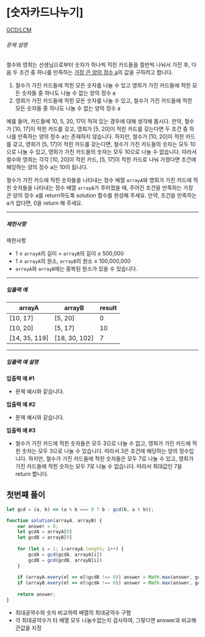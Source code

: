 # [숫자카드나누기]

[GCD/LCM](https://school.programmers.co.kr/learn/courses/30/lessons/135807)

###### 문제 설명

철수와 영희는 선생님으로부터 숫자가 하나씩 적힌 카드들을 절반씩 나눠서 가진 후, 다음 두 조건 중 하나를 만족하는 <u>가장 큰 양의 정수 a</u>의 값을 구하려고 합니다.

1.  철수가 가진 카드들에 적힌 모든 숫자를 나눌 수 있고 영희가 가진 카드들에 적힌 모든 숫자들 중 하나도 나눌 수 없는 양의 정수 a
2.  영희가 가진 카드들에 적힌 모든 숫자를 나눌 수 있고, 철수가 가진 카드들에 적힌 모든 숫자들 중 하나도 나눌 수 없는 양의 정수 a

예를 들어, 카드들에 10, 5, 20, 17이 적혀 있는 경우에 대해 생각해 봅시다. 만약, 철수가 \[10, 17\]이 적힌 카드를 갖고, 영희가 \[5, 20\]이 적힌 카드를 갖는다면 두 조건 중 하나를 만족하는 양의 정수 a는 존재하지 않습니다. 하지만, 철수가 \[10, 20\]이 적힌 카드를 갖고, 영희가 \[5, 17\]이 적힌 카드를 갖는다면, 철수가 가진 카드들의 숫자는 모두 10으로 나눌 수 있고, 영희가 가진 카드들의 숫자는 모두 10으로 나눌 수 없습니다. 따라서 철수와 영희는 각각 \[10, 20\]이 적힌 카드, \[5, 17\]이 적힌 카드로 나눠 가졌다면 조건에 해당하는 양의 정수 a는 10이 됩니다.

철수가 가진 카드에 적힌 숫자들을 나타내는 정수 배열 `arrayA`와 영희가 가진 카드에 적힌 숫자들을 나타내는 정수 배열 `arrayB`가 주어졌을 때, 주어진 조건을 만족하는 가장 큰 양의 정수 a를 return하도록 solution 함수를 완성해 주세요. 만약, 조건을 만족하는 a가 없다면, 0을 return 해 주세요.

___

##### 제한사항

제한사항

-   1 ≤ `arrayA`의 길이 = `arrayB`의 길이 ≤ 500,000
-   1 ≤ `arrayA`의 원소, `arrayB`의 원소 ≤ 100,000,000
-   `arrayA`와 `arrayB`에는 중복된 원소가 있을 수 있습니다.

___

##### 입출력 예

| arrayA | arrayB | result |
| --- | --- | --- |
| \[10, 17\] | \[5, 20\] | 0 |
| \[10, 20\] | \[5, 17\] | 10 |
| \[14, 35, 119\] | \[18, 30, 102\] | 7 |

___

##### 입출력 예 설명

**입출력 예 #1**

-   문제 예시와 같습니다.

**입출력 예 #2**

-   문제 예시와 같습니다.

**입출력 예 #3**

-   철수가 가진 카드에 적힌 숫자들은 모두 3으로 나눌 수 없고, 영희가 가진 카드에 적힌 숫자는 모두 3으로 나눌 수 있습니다. 따라서 3은 조건에 해당하는 양의 정수입니다. 하지만, 철수가 가진 카드들에 적힌 숫자들은 모두 7로 나눌 수 있고, 영희가 가진 카드들에 적힌 숫자는 모두 7로 나눌 수 없습니다. 따라서 최대값인 7을 return 합니다.

## 첫번쨰 풀이

```javascript
let gcd = (a, b) => (a % b === 0 ? b : gcd(b, a % b));

function solution(arrayA, arrayB) {
    var answer = 0;
    let gcdA = arrayA[0]
    let gcdB = arrayB[0]
    
    for (let i = 1; i<arrayA.length; i++) {
        gcdA = gcd(gcdA, arrayA[i])
        gcdB = gcd(gcdB, arrayB[i])
    }
    
    if (arrayA.every(el => el%gcdB !== 0)) answer = Math.max(answer, gcdB)
    if (arrayB.every(el => el%gcdA !== 0)) answer = Math.max(answer, gcdA)
    
    return answer;
}
```

- 최대공약수와 숫자 비교하여 배열의 최대공약수 구함
- 각 최대공약수가 타 배열 모두 나눌수없는지 검사하여, 그렇다면 answer과 비교해 큰값을 지정